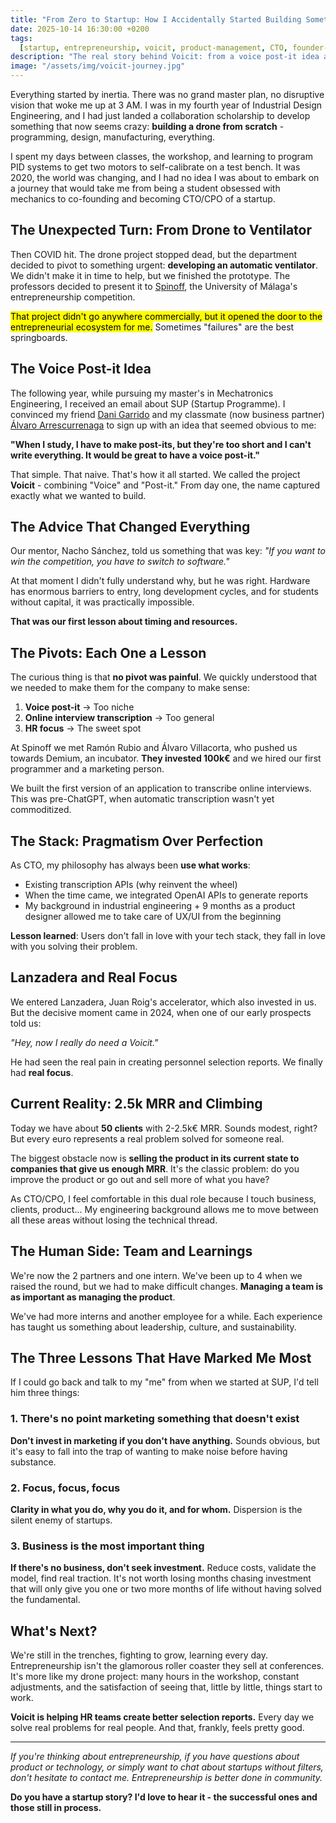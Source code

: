 ```yaml
---
title: "From Zero to Startup: How I Accidentally Started Building Something People Actually Use"
date: 2025-10-14 16:30:00 +0200
tags:
  [startup, entrepreneurship, voicit, product-management, CTO, founder-journey]
description: "The real story behind Voicit: from a voice post-it idea at university to 2.5k MRR in HR tech. Lessons, pivots, and the reality of entrepreneurship without the glamour."
image: "/assets/img/voicit-journey.jpg"
---
```


Everything started by inertia. There was no grand master plan, no disruptive vision that woke me up at 3 AM. I was in my fourth year of Industrial Design Engineering, and I had just landed a collaboration scholarship to develop something that now seems crazy: **building a drone from scratch** - programming, design, manufacturing, everything.

I spent my days between classes, the workshop, and learning to program PID systems to get two motors to self-calibrate on a test bench. It was 2020, the world was changing, and I had no idea I was about to embark on a journey that would take me from being a student obsessed with mechanics to co-founding and becoming CTO/CPO of a startup.

## The Unexpected Turn: From Drone to Ventilator

Then COVID hit. The drone project stopped dead, but the department decided to pivot to something urgent: **developing an automatic ventilator**. We didn't make it in time to help, but we finished the prototype. The professors decided to present it to [Spinoff](https://www.link.uma.es/spin-off/), the University of Málaga's entrepreneurship competition.

<mark>That project didn't go anywhere commercially, but it opened the door to the entrepreneurial ecosystem for me.</mark> Sometimes "failures" are the best springboards.

## The Voice Post-it Idea

The following year, while pursuing my master's in Mechatronics Engineering, I received an email about SUP (Startup Programme). I convinced my friend [Dani Garrido](https://www.linkedin.com/in/danielgarridoprados/) and my classmate (now business partner) [Álvaro Arrescurrenaga](https://www.linkedin.com/in/alvaro-arrescurrenaga/) to sign up with an idea that seemed obvious to me:

**"When I study, I have to make post-its, but they're too short and I can't write everything. It would be great to have a voice post-it."**

That simple. That naive. That's how it all started. We called the project **Voicit** - combining "Voice" and "Post-it." From day one, the name captured exactly what we wanted to build.

## The Advice That Changed Everything

Our mentor, Nacho Sánchez, told us something that was key: _"If you want to win the competition, you have to switch to software."_

At that moment I didn't fully understand why, but he was right. Hardware has enormous barriers to entry, long development cycles, and for students without capital, it was practically impossible.

**That was our first lesson about timing and resources.**

## The Pivots: Each One a Lesson

The curious thing is that **no pivot was painful**. We quickly understood that we needed to make them for the company to make sense:

1. **Voice post-it** → Too niche
2. **Online interview transcription** → Too general
3. **HR focus** → The sweet spot

At Spinoff we met Ramón Rubio and Álvaro Villacorta, who pushed us towards Demium, an incubator. **They invested 100k€** and we hired our first programmer and a marketing person.

We built the first version of an application to transcribe online interviews. This was pre-ChatGPT, when automatic transcription wasn't yet commoditized.

## The Stack: Pragmatism Over Perfection

As CTO, my philosophy has always been **use what works**:

- Existing transcription APIs (why reinvent the wheel)
- When the time came, we integrated OpenAI APIs to generate reports
- My background in industrial engineering + 9 months as a product designer allowed me to take care of UX/UI from the beginning

**Lesson learned**: Users don't fall in love with your tech stack, they fall in love with you solving their problem.

## Lanzadera and Real Focus

We entered Lanzadera, Juan Roig's accelerator, which also invested in us. But the decisive moment came in 2024, when one of our early prospects told us:

_"Hey, now I really do need a Voicit."_

He had seen the real pain in creating personnel selection reports. We finally had **real focus**.

## Current Reality: 2.5k MRR and Climbing

Today we have about **50 clients** with 2-2.5k€ MRR. Sounds modest, right? But every euro represents a real problem solved for someone real.

The biggest obstacle now is **selling the product in its current state to companies that give us enough MRR**. It's the classic problem: do you improve the product or go out and sell more of what you have?

As CTO/CPO, I feel comfortable in this dual role because I touch business, clients, product... My engineering background allows me to move between all these areas without losing the technical thread.

## The Human Side: Team and Learnings

We're now the 2 partners and one intern. We've been up to 4 when we raised the round, but we had to make difficult changes. **Managing a team is as important as managing the product**.

We've had more interns and another employee for a while. Each experience has taught us something about leadership, culture, and sustainability.

## The Three Lessons That Have Marked Me Most

If I could go back and talk to my "me" from when we started at SUP, I'd tell him three things:

### 1. There's no point marketing something that doesn't exist

**Don't invest in marketing if you don't have anything.** Sounds obvious, but it's easy to fall into the trap of wanting to make noise before having substance.

### 2. Focus, focus, focus

**Clarity in what you do, why you do it, and for whom.** Dispersion is the silent enemy of startups.

### 3. Business is the most important thing

**If there's no business, don't seek investment.** Reduce costs, validate the model, find real traction. It's not worth losing months chasing investment that will only give you one or two more months of life without having solved the fundamental.

## What's Next?

We're still in the trenches, fighting to grow, learning every day. Entrepreneurship isn't the glamorous roller coaster they sell at conferences. It's more like my drone project: many hours in the workshop, constant adjustments, and the satisfaction of seeing that, little by little, things start to work.

**Voicit is helping HR teams create better selection reports.** Every day we solve real problems for real people. And that, frankly, feels pretty good.

---

_If you're thinking about entrepreneurship, if you have questions about product or technology, or simply want to chat about startups without filters, don't hesitate to contact me. Entrepreneurship is better done in community._

**Do you have a startup story? I'd love to hear it - the successful ones and those still in process.**
